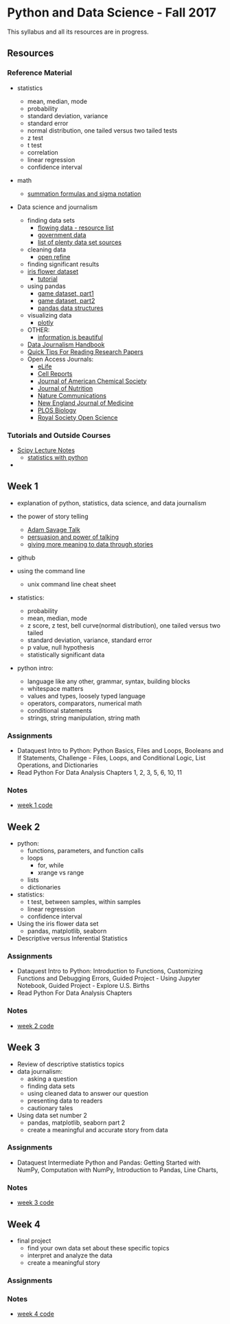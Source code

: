 # Python and Data Science - Fall 2017
This syllabus and all its resources are in progress.

## Resources
### Reference Material
- statistics
    - mean, median, mode
    - probability
    - standard deviation, variance
    - standard error
    - normal distribution, one tailed versus two tailed tests
    - z test
    - t test
    - correlation
    - linear regression
    - confidence interval
- math
    - [summation formulas and sigma notation]("https://www.youtube.com/watch?v=oSgTjkr8o8A")

- Data science and journalism
    - finding data sets
        - [flowing data - resource list]("http://flowingdata.com/2009/10/01/30-resources-to-find-the-data-you-need/")
        - [government data](https://www.data.gov/)
        - [list of plenty data set sources](http://datajournalismhandbook.org/1.0/en/getting_data_0.html)
    - cleaning data
        - [open refine]()
    - finding significant results
    - [iris flower dataset]()
        - [tutorial]()
    - using pandas
        - [game dataset, part1](https://www.dataquest.io/blog/pandas-python-tutorial/)
        - [game dataset, part2]()
        - [pandas data structures](http://www.gregreda.com/2013/10/26/intro-to-pandas-data-structures/)
    - visualizing data
        - [plotly]()
    - OTHER:
        - [information is beautiful]("http://www.informationisbeautiful.net/")
    - [Data Journalism Handbook](http://datajournalismhandbook.org/1.0/en/index.html)
    - [Quick Tips For Reading Research Papers](https://medium.com/elysium-health/how-to-read-a-scientific-paper-695188037080)
    - Open Access Journals:
        - [eLife](https://elifesciences.org/)
        - [Cell Reports](http://www.cell.com/cell-reports/home)
        - [Journal of American Chemical Society](http://pubs.acs.org/journal/jacsat)
        - [Journal of Nutrition](http://jn.nutrition.org/)
        - [Nature Communications](https://www.nature.com/ncomms/)
        - [New England Journal of Medicine](http://www.nejm.org/)
        - [PLOS Biology](http://journals.plos.org/plosbiology/)
        - [Royal Society Open Science](http://rsos.royalsocietypublishing.org/)

### Tutorials and Outside Courses
- [Scipy Lecture Notes]("http://www.scipy-lectures.org/index.html")
    - [statistics with python]("http://www.scipy-lectures.org/packages/statistics/index.html")
-

## Week 1
- explanation of python, statistics, data science, and data journalism
- the power of story telling
    - [Adam Savage Talk](https://www.youtube.com/watch?v=cXbXNV9-ZAg)
    - [persuasion and power of talking](https://www.youtube.com/watch?v=AL-PAzrpqUQ)
    - [giving more meaning to data through stories](https://www.youtube.com/watch?v=6xsvGYIxJok)
- github
- using the command line
    - unix command line cheat sheet
- statistics:
    - probability
    - mean, median, mode
    - z score, z test, bell curve(normal distribution), one tailed versus two tailed
    - standard deviation, variance, standard error
    - p value, null hypothesis
    - statistically significant data

- python intro:
    - language like any other, grammar, syntax, building blocks
    - whitespace matters
    - values and types, loosely typed language
    - operators, comparators, numerical math
    - conditional statements
    - strings, string manipulation, string math

### Assignments
- Dataquest Intro to Python: Python Basics, Files and Loops, Booleans and If Statements, Challenge - Files, Loops, and Conditional Logic, List Operations, and Dictionaries
- Read Python For Data Analysis Chapters 1, 2, 3, 5, 6, 10, 11

### Notes
- [week 1 code]()

## Week 2
- python:
    - functions, parameters, and function calls
    - loops
        - for, while
        - xrange vs range
    - lists
    - dictionaries
- statistics:
    - t test, between samples, within samples
    - linear regression
    - confidence interval
- Using the iris flower data set
    - pandas, matplotlib, seaborn
- Descriptive versus Inferential Statistics
### Assignments
- Dataquest Intro to Python: Introduction to Functions, Customizing Functions and Debugging Errors, Guided Project - Using Jupyter Notebook, Guided Project - Explore U.S. Births
- Read Python For Data Analysis Chapters

### Notes
- [week 2 code]()

## Week 3
- Review of descriptive statistics topics
- data journalism:
    - asking a question
    - finding data sets
    - using cleaned data to answer our question
    - presenting data to readers
    - cautionary tales
- Using data set number 2
    - pandas, matplotlib, seaborn part 2
    - create a meaningful and accurate story from data

### Assignments
- Dataquest Intermediate Python and Pandas: Getting Started with NumPy, Computation with NumPy, Introduction to Pandas, Line Charts, 

### Notes
- [week 3 code]()

## Week 4
- final project
    - find your own data set about these specific topics
    - interpret and analyze the data
    - create a meaningful story
### Assignments

### Notes
- [week 4 code]()
